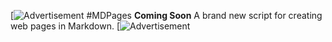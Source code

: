 [![Advertisement](https://stacksocial.com/300250?aid=a-vxxalp18)
#MDPages
**Coming Soon**
A brand new script for creating web pages in Markdown.
[![Advertisement](https://stacksocial.com/300250?aid=a-vxxalp18)

